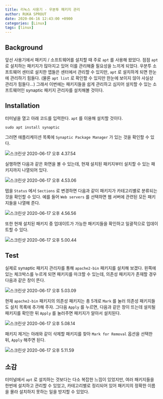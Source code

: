 ```yaml
---
title: 리눅스 사용기 - 우분투 패키지 관리
author: RUKA SPROUT
date: 2020-06-16 12:43:00 +0900
categories: [Linux]
tags: [linux]
---
```


## Background
앞선 사용기에서 패키지 / 소프트웨어를 설치할 때 주로 `apt` 를 사용해 왔었다. 점점 `apt` 로 설치하는 패키지가 많아지고 있어 이를 관리해줄 필요성을 느끼게 되었다. 우분투 소프트웨어 센터로 설치한 앱들은 센터에서 관리할 수 있지만, `apt` 로 설치하게 되면 한눈에 관리하기 힘들다. (물론 `apt list` 로 확인할 수 있지만 한눈에 보이지 않아 사실상 관리가 힘들다...) 그래서 이번에는 패키지들을 쉽게 관리하고 심지어 설치할 수 있는 소프트웨어인 synaptic 패키지 관리자를 설치해볼 것이다.

## Installation
터미널을 열고 아래 코드를 입력한다. `apt` 를 이용해 설치할 것이다.

```shell
sudo apt install synaptic
```

그러면 애플리케이션 목록에 `Synaptic Package Manager` 가 있는 것을 확인할 수 있다.

![스크린샷 2020-06-17 오후 4.37.54](https://i.imgur.com/WxFOFIY.png)

실행하면 다음과 같은 화면을 볼 수 있는데, 현재 설치된 패키지부터 설치할 수 있는 패키지까지 나열되어 있다.

![스크린샷 2020-06-17 오후 4.53.06](https://i.imgur.com/axznIZ8.png)

탭을 `Status` 에서 `Sections` 로 변경하면 다음과 같이 패키지가 카테고리별로 분류되는 것을 확인할 수 있다. 예를 들어 `Web servers` 를 선택하면 웹 서버에 관련된 모든 패키지들을 나열해 준다.

![스크린샷 2020-06-17 오후 4.56.56](https://i.imgur.com/PT2k86z.png)

또한 현재 설치된 패키지 중 업데이트가 가능한 패키지들을 확인하고 일괄적으로 업데이트할 수 있다.

![스크린샷 2020-06-17 오후 5.00.44](https://i.imgur.com/9St3j1s.png)

## Test

실제로 synaptic 패키지 관리자를 통해 `apache2-bin` 패키지를 설치해 보겠다. 왼쪽에 있는 체크박스를 누르게 되면 패키지를 마크할 수 있는데, 의존성 패키지가 존재할 경우 다음과 같은 창이 뜬다.

![스크린샷 2020-06-17 오후 5.03.09](https://i.imgur.com/TE3ckMj.png)

현재 `apache2-bin` 패키지의 의존성 패키지는 총 5개로 `Mark` 를 눌러 의존성 패키지들도 설치 목록에 추가해 주자. 그다음 `Apply` 를 누르면, 다음과 같은 창이 뜨는데 설치될 패키지를 확인한 뒤 `Apply` 를 눌러주면 패키지가 알아서 설치된다.

![스크린샷 2020-06-17 오후 5.08.14](https://i.imgur.com/AC2nHs1.png)

패키지 제거는 아래와 같이 삭제할 패키지를 찾아 `Mark for Removal` 옵션을 선택한 뒤, `Apply` 해주면 된다.

![스크린샷 2020-06-17 오후 5.11.59](https://i.imgur.com/NLeNAFi.png)

## 소감

터미널에서 `apt` 로 설치하는 것보다는 다소 복잡한 느낌이 있었지만, 여러 패키지들을 한번에 설치하고 관리할 수 있었고, 카테고리별로 정리되어 있어 패키지의 정확한 이름을 몰라 설치하지 못하는 일을 방지할 수 있었다.